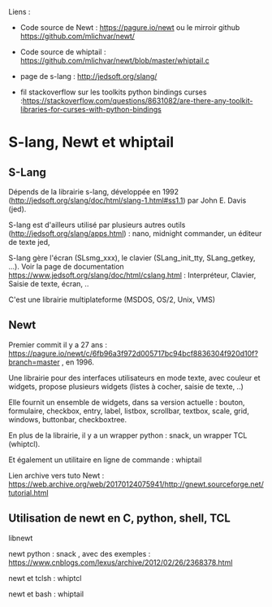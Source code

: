 Liens :

- Code source de Newt : https://pagure.io/newt ou le mirroir github https://github.com/mlichvar/newt/
- Code source de whiptail : https://github.com/mlichvar/newt/blob/master/whiptail.c
- page de s-lang : http://jedsoft.org/slang/

- fil stackoverflow sur les toolkits python bindings curses :https://stackoverflow.com/questions/8631082/are-there-any-toolkit-libraries-for-curses-with-python-bindings 

# S-lang, Newt et whiptail


## S-Lang

Dépends de la librairie s-lang, développée en 1992 (http://jedsoft.org/slang/doc/html/slang-1.html#ss1.1) par John E. Davis (jed).

S-lang est d'ailleurs utilisé par plusieurs autres outils (http://jedsoft.org/slang/apps.html) : nano,  midnight commander, un éditeur de texte jed, 

S-lang gère l'écran (SLsmg_xxx), le clavier (SLang_init_tty, SLang_getkey, ...). Voir la page de documentation https://www.jedsoft.org/slang/doc/html/cslang.html : Interpréteur, Clavier, Saisie de texte, écran, ..

C'est une librairie multiplateforme (MSDOS, OS/2, Unix, VMS)

## Newt

Premier commit il y a 27 ans : https://pagure.io/newt/c/6fb96a3f972d005717bc94bcf8836304f920d10f?branch=master , en 1996.

Une librairie pour des interfaces utilisateurs en mode texte, avec couleur et widgets, propose plusieurs widgets (listes à cocher, saisie de texte, ..)

Elle fournit un ensemble de widgets, dans sa version actuelle : bouton, formulaire, checkbox, entry, label, listbox, scrollbar, textbox, scale, grid, windows, buttonbar, checkboxtree. 

En plus de la librairie, il y a un wrapper python : snack, un wrapper TCL (whiptcl).

Et également un utilitaire en ligne de commande : whiptail

Lien archive vers tuto Newt : https://web.archive.org/web/20170124075941/http://gnewt.sourceforge.net/tutorial.html

## Utilisation de newt en C, python, shell, TCL

libnewt

newt python : snack , avec des exemples : https://www.cnblogs.com/lexus/archive/2012/02/26/2368378.html

newt et tclsh : whiptcl

newt et bash : whiptail

